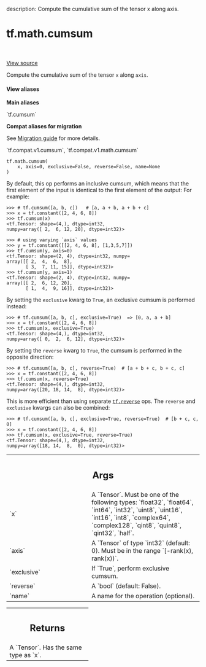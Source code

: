 description: Compute the cumulative sum of the tensor x along axis.

<div itemscope itemtype="http://developers.google.com/ReferenceObject">
<meta itemprop="name" content="tf.math.cumsum" />
<meta itemprop="path" content="Stable" />
</div>

# tf.math.cumsum

<!-- Insert buttons and diff -->

<table class="tfo-notebook-buttons tfo-api nocontent" align="left">

</table>

<a target="_blank" class="external" href="/code/stable/tensorflow/python/ops/math_ops.py">View source</a>



Compute the cumulative sum of the tensor `x` along `axis`.


<section class="expandable">
  <h4 class="showalways">View aliases</h4>
  <p>
<b>Main aliases</b>
<p>`tf.cumsum`</p>

<b>Compat aliases for migration</b>
<p>See
<a href="https://www.tensorflow.org/guide/migrate">Migration guide</a> for
more details.</p>
<p>`tf.compat.v1.cumsum`, `tf.compat.v1.math.cumsum`</p>
</p>
</section>

<pre class="devsite-click-to-copy prettyprint lang-py tfo-signature-link">
<code>tf.math.cumsum(
    x, axis=0, exclusive=False, reverse=False, name=None
)
</code></pre>



<!-- Placeholder for "Used in" -->

By default, this op performs an inclusive cumsum, which means that the first
element of the input is identical to the first element of the output:
For example:

```
>>> # tf.cumsum([a, b, c])   # [a, a + b, a + b + c]
>>> x = tf.constant([2, 4, 6, 8])
>>> tf.cumsum(x)
<tf.Tensor: shape=(4,), dtype=int32,
numpy=array([ 2,  6, 12, 20], dtype=int32)>
```

```
>>> # using varying `axis` values
>>> y = tf.constant([[2, 4, 6, 8], [1,3,5,7]])
>>> tf.cumsum(y, axis=0)
<tf.Tensor: shape=(2, 4), dtype=int32, numpy=
array([[ 2,  4,  6,  8],
       [ 3,  7, 11, 15]], dtype=int32)>
>>> tf.cumsum(y, axis=1)
<tf.Tensor: shape=(2, 4), dtype=int32, numpy=
array([[ 2,  6, 12, 20],
       [ 1,  4,  9, 16]], dtype=int32)>
```

By setting the `exclusive` kwarg to `True`, an exclusive cumsum is performed
instead:

```
>>> # tf.cumsum([a, b, c], exclusive=True)  => [0, a, a + b]
>>> x = tf.constant([2, 4, 6, 8])
>>> tf.cumsum(x, exclusive=True)
<tf.Tensor: shape=(4,), dtype=int32,
numpy=array([ 0,  2,  6, 12], dtype=int32)>
```

By setting the `reverse` kwarg to `True`, the cumsum is performed in the
opposite direction:

```
>>> # tf.cumsum([a, b, c], reverse=True)  # [a + b + c, b + c, c]
>>> x = tf.constant([2, 4, 6, 8])
>>> tf.cumsum(x, reverse=True)
<tf.Tensor: shape=(4,), dtype=int32,
numpy=array([20, 18, 14,  8], dtype=int32)>
```

This is more efficient than using separate <a href="../../tf/reverse.md"><code>tf.reverse</code></a> ops.
The `reverse` and `exclusive` kwargs can also be combined:

```
>>> # tf.cumsum([a, b, c], exclusive=True, reverse=True)  # [b + c, c, 0]
>>> x = tf.constant([2, 4, 6, 8])
>>> tf.cumsum(x, exclusive=True, reverse=True)
<tf.Tensor: shape=(4,), dtype=int32,
numpy=array([18, 14,  8,  0], dtype=int32)>
```

<!-- Tabular view -->
 <table class="responsive fixed orange">
<colgroup><col width="214px"><col></colgroup>
<tr><th colspan="2"><h2 class="add-link">Args</h2></th></tr>

<tr>
<td>
`x`<a id="x"></a>
</td>
<td>
A `Tensor`. Must be one of the following types: `float32`, `float64`,
`int64`, `int32`, `uint8`, `uint16`, `int16`, `int8`, `complex64`,
`complex128`, `qint8`, `quint8`, `qint32`, `half`.
</td>
</tr><tr>
<td>
`axis`<a id="axis"></a>
</td>
<td>
A `Tensor` of type `int32` (default: 0). Must be in the range
`[-rank(x), rank(x))`.
</td>
</tr><tr>
<td>
`exclusive`<a id="exclusive"></a>
</td>
<td>
If `True`, perform exclusive cumsum.
</td>
</tr><tr>
<td>
`reverse`<a id="reverse"></a>
</td>
<td>
A `bool` (default: False).
</td>
</tr><tr>
<td>
`name`<a id="name"></a>
</td>
<td>
A name for the operation (optional).
</td>
</tr>
</table>



<!-- Tabular view -->
 <table class="responsive fixed orange">
<colgroup><col width="214px"><col></colgroup>
<tr><th colspan="2"><h2 class="add-link">Returns</h2></th></tr>
<tr class="alt">
<td colspan="2">
A `Tensor`. Has the same type as `x`.
</td>
</tr>

</table>

